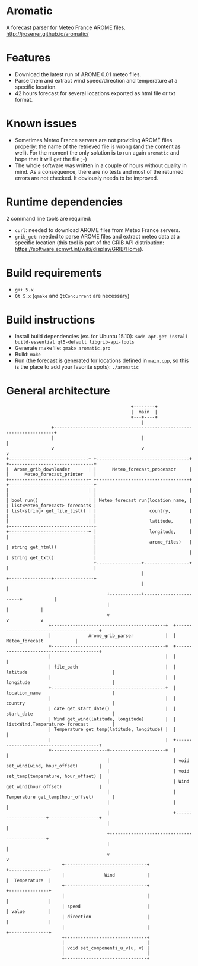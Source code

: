 # Aromatic
A forecast parser for Meteo France AROME files.  
http://jrosener.github.io/aromatic/

# Features
* Download the latest run of AROME 0.01 meteo files.
* Parse them and extract wind speed/direction and temperature at a specific location.
* 42 hours forecast for several locations exported as html file or txt format.

# Known issues
* Sometimes Meteo France servers are not providing AROME files properly: the name of the retrieved file is wrong (and the content as well). For the moment the only solution is to run again `aromatic` and hope that it will get the file ;-)
* The whole software was written in a couple of hours without quality in mind. As a consequence, there are no tests and most of the returned errors are not checked. It obviously needs to be improved.

# Runtime dependencies
2 command line tools are required:
* `curl`: needed to download AROME files from Meteo France servers.
* `grib_get`: needed to parse AROME files and extract meteo data at a specific location (this tool is part of the GRIB API distribution: https://software.ecmwf.int/wiki/display/GRIB/Home).

# Build requirements
* `g++ 5.x`
* `Qt 5.x` (`qmake` and `QtConcurrent` are necessary)

# Build instructions
* Install build dependencies (ex. for Ubuntu 15.10): `sudo apt-get install build-essential qt5-default libgrib-api-tools`
* Generate makefile: `qmake aromatic.pro`
* Build: `make`
* Run (the forecast is generated for locations defined in `main.cpp`, so this is the place to add your favorite spots): `./aromatic`

# General architecture
```
                                               +--------+
                                               |  main  |
                                               +---+----+
                                                   |
                 +----------------------------------------------------------------------+
                 |                                 |                                    |
                 v                                 v                                    v
+------------------------------+ +-----------------------------------+ +--------------------------------+
|  Arome_grib_downloader       | |      Meteo_forecast_processor     | |      Meteo_forecast_printer    |
+------------------------------+ +-----------------------------------+ +--------------------------------+
|                              | |                                   | |                                |
| bool run()                   | | Meteo_forecast run(location_name, | | list<Meteo_forecast> forecasts |
| list<string> get_file_list() | |                    country,       | |                                |
|                              | |                    latitude,      | +--------------------------------+
+------------------------------+ |                    longitude,     | |                                |
                                 |                    arome_files)   | | string get_html()              |
                                 |                                   | | string get_txt()               |
                                 +-----------------+-----------------+ |                                |
                                                   |                   +----------------+---------------+
                                                   |                                    |
                                      +------------+-----------------------+            |
                                      |                                    |            |
                                      v                                    v            v
                +-------------------------------------------+  +-----------------------------------------+
                |              Arome_grib_parser            |  |               Meteo_forecast            |
                +-------------------------------------------+  +-----------------------------------------+
                |                                           |  |                                         |
                | file_path                                 |  | latitude                                |
                |                                           |  | longitude                               |
                +-------------------------------------------+  | location_name                           |
                |                                           |  | country                                 |
                | date get_start_date()                     |  | start_date                              |
                | Wind get_wind(latitude, longitude)        |  | list<Wind,Temperature> forecast         |
                | Temperature get_temp(latitude, longitude) |  |                                         |
                |                                           |  +-----------------------------------------+
                +---------------------+---------------------+  |                                         |
                                      |                        | void set_wind(wind, hour_offset)        |
                                      |                        | void set_temp(temperature, hour_offset) |
                                      |                        | Wind get_wind(hour_offset)              |
                                      |                        | Temperature get_temp(hour_offset)       |
                                      |                        |                                         |
                                      |                        +---------------------+-------------------+
                                      |                                              |
                                      +----------------------------------------------+
                                      |                                              |
                                      v                                              v
                     +-------------------------------+                       +---------------+
                     |               Wind            |                       |  Temperature  |
                     +-------------------------------+                       +---------------+
                     |                               |                       |               |
                     | speed                         |                       | value         |
                     | direction                     |                       |               |
                     |                               |                       +---------------+
                     +-------------------------------+                             
                     |                               |                             
                     | void set_components_u_v(u, v) |                             
                     |                               |
                     +-------------------------------+
```
